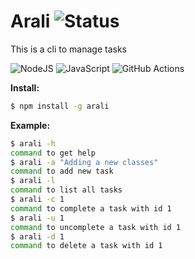 
# Arali ![Status](https://github.com/relmalki/ara/actions/workflows/node.js.yml/badge.svg)
 
This is a cli to manage tasks



![NodeJS](https://img.shields.io/badge/node.js-6DA55F?style=for-the-badge&logo=node.js&logoColor=white) ![JavaScript](https://img.shields.io/badge/javascript-%23323330.svg?style=for-the-badge&logo=javascript&logoColor=%23F7DF1E) ![GitHub Actions](https://img.shields.io/badge/github%20actions-%232671E5.svg?style=for-the-badge&logo=githubactions&logoColor=white) 

**Install:**
```sh
$ npm install -g arali
```


**Example:**
```sh
$ arali -h
command to get help
$ arali -a "Adding a new classes"
command to add new task
$ arali -l
command to list all tasks
$ arali -c 1
command to complete a task with id 1
$ arali -u 1
command to uncomplete a task with id 1
$ arali -d 1
command to delete a task with id 1

```
